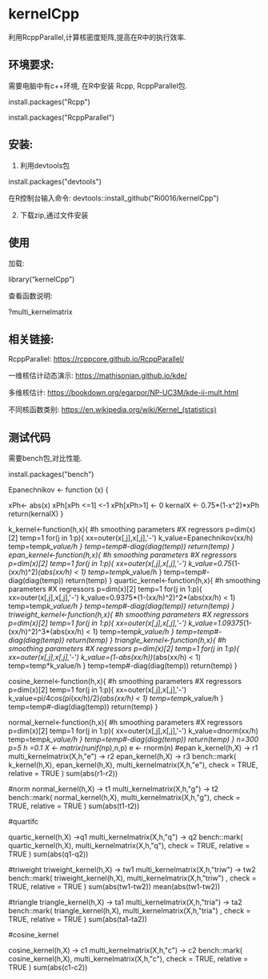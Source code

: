 # kernelCpp

利用RcppParallel,计算核密度矩阵,提高在R中的执行效率.

## 环境要求:

需要电脑中有c++环境,
在R中安装 Rcpp, RcppParallel包.

install.packages("Rcpp")

install.packages("RcppParallel")



## 安装:

1. 利用devtools包


install.packages("devtools")

在R控制台输入命令:
devtools::install_github("Ri0016/kernelCpp")

2. 下载zip,通过文件安装

## 使用
加载:

library(“kernelCpp”)

查看函数说明:

?multi_kernelmatrix

## 相关链接:

RcppParallel:
https://rcppcore.github.io/RcppParallel/

一维核估计动态演示:
https://mathisonian.github.io/kde/

多维核估计:
https://bookdown.org/egarpor/NP-UC3M/kde-ii-mult.html

不同核函数类别:
https://en.wikipedia.org/wiki/Kernel_(statistics)

## 测试代码
需要bench包,对比性能.

install.packages("bench")


Epanechnikov <- function (x)
{
  
  xPh<- abs(x)
  xPh[xPh <=1] <-1
  xPh[xPh>1] <- 0
  kernalX <- 0.75*(1-x^2)*xPh
  return(kernalX)
}

k_kernel<-function(h,x){
  #h smoothing parameters
  #X regressors
  p=dim(x)[2]
  temp=1
  for(j in 1:p){
    xx=outer(x[,j],x[,j],'-')
    k_value=Epanechnikov(xx/h)
    temp=temp*k_value/h
  }
  temp=temp#-diag(diag(temp))
  return(temp)
}
epan_kernel<-function(h,x){
  #h smoothing parameters
  #X regressors
  p=dim(x)[2]
  temp=1
  for(j in 1:p){
    xx=outer(x[,j],x[,j],'-')
    k_value=0.75*(1-(xx/h)^2)*(abs(xx/h) < 1)
    temp=temp*k_value/h
  }
  temp=temp#-diag(diag(temp))
  return(temp)
}
quartic_kernel<-function(h,x){
  #h smoothing parameters
  #X regressors
  p=dim(x)[2]
  temp=1
  for(j in 1:p){
    xx=outer(x[,j],x[,j],'-')
    k_value=0.9375*(1-(xx/h)^2)^2*(abs(xx/h) < 1)
    temp=temp*k_value/h
  }
  temp=temp#-diag(diag(temp))
  return(temp)
}
triweight_kernel<-function(h,x){
  #h smoothing parameters
  #X regressors
  p=dim(x)[2]
  temp=1
  for(j in 1:p){
    xx=outer(x[,j],x[,j],'-')
    k_value=1.09375*(1-(xx/h)^2)^3*(abs(xx/h) < 1)
    temp=temp*k_value/h
  }
  temp=temp#-diag(diag(temp))
  return(temp)
}
triangle_kernel<-function(h,x){
  #h smoothing parameters
  #X regressors
  p=dim(x)[2]
  temp=1
  for(j in 1:p){
    xx=outer(x[,j],x[,j],'-')
    k_value=(1-abs(xx/h))*(abs(xx/h) < 1)
    temp=temp*k_value/h
  }
  temp=temp#-diag(diag(temp))
  return(temp)
}

cosine_kernel<-function(h,x){
  #h smoothing parameters
  #X regressors
  p=dim(x)[2]
  temp=1
  for(j in 1:p){
    xx=outer(x[,j],x[,j],'-')
    k_value=pi/4*cos(pi*(xx/h)/2)*(abs(xx/h) < 1)
    temp=temp*k_value/h
  }
  temp=temp#-diag(diag(temp))
  return(temp)
}

normal_kernel<-function(h,x){
  #h smoothing parameters
  #X regressors
  p=dim(x)[2]
  temp=1
  for(j in 1:p){
    xx=outer(x[,j],x[,j],'-')
    k_value=dnorm(xx/h)
    temp=temp*k_value/h
  }
  temp=temp#-diag(diag(temp))
  return(temp)
}
n=300
p=5
h =0.1
X <- matrix(runif(n*p),n,p)
e <- rnorm(n)
#epan
k_kernel(h,X) -> r1
multi_kernelmatrix(X,h,"e") -> r2
epan_kernel(h,X) -> r3
bench::mark(
  k_kernel(h,X),
  epan_kernel(h,X),
  multi_kernelmatrix(X,h,"e"),
  check = TRUE,
  relative = TRUE
)
sum(abs(r1-r2))

#norm
normal_kernel(h,X) -> t1
multi_kernelmatrix(X,h,"g") -> t2
bench::mark(
  normal_kernel(h,X),
  multi_kernelmatrix(X,h,"g"),
  check = TRUE,
  relative = TRUE
)
sum(abs(t1-t2))

#quartifc

quartic_kernel(h,X) ->q1
multi_kernelmatrix(X,h,"q") -> q2
bench::mark(
  quartic_kernel(h,X),
  multi_kernelmatrix(X,h,"q"),
  check = TRUE,
  relative = TRUE
)
sum(abs(q1-q2))

#triweight
triweight_kernel(h,X) -> tw1
multi_kernelmatrix(X,h,"triw") -> tw2
bench::mark(
  triweight_kernel(h,X),
  multi_kernelmatrix(X,h,"triw") ,
  check = TRUE,
  relative = TRUE
)
sum(abs(tw1-tw2))
mean(abs(tw1-tw2))

#triangle
triangle_kernel(h,X) -> ta1
multi_kernelmatrix(X,h,"tria") -> ta2
bench::mark(
  triangle_kernel(h,X),
  multi_kernelmatrix(X,h,"tria") ,
  check = TRUE,
  relative = TRUE
)
sum(abs(ta1-ta2))

#cosine_kernel

cosine_kernel(h,X) -> c1
multi_kernelmatrix(X,h,"c") -> c2
bench::mark(
  cosine_kernel(h,X),
  multi_kernelmatrix(X,h,"c"),
  check = TRUE,
  relative = TRUE
)
sum(abs(c1-c2))






